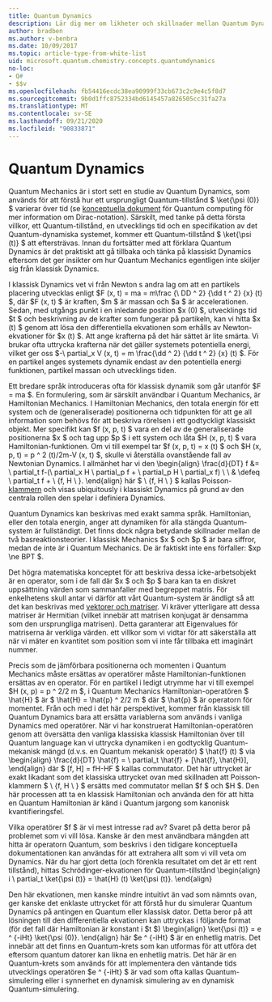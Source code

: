 ```yaml
---
title: Quantum Dynamics
description: Lär dig mer om likheter och skillnader mellan Quantum Dynamics och klassisk Dynamics.
author: bradben
ms.author: v-benbra
ms.date: 10/09/2017
ms.topic: article-type-from-white-list
uid: microsoft.quantum.chemistry.concepts.quantumdynamics
no-loc:
- Q#
- $$v
ms.openlocfilehash: fb54416ecdc38ea90999f33cb673c2c9e4c5f8d7
ms.sourcegitcommit: 9b0d1ffc8752334bd6145457a826505cc31fa27a
ms.translationtype: MT
ms.contentlocale: sv-SE
ms.lasthandoff: 09/21/2020
ms.locfileid: "90833871"
---
```

# <a name="quantum-dynamics"></a>Quantum Dynamics

Quantum Mechanics är i stort sett en studie av Quantum Dynamics, som används för att förstå hur ett ursprungligt Quantum-tillstånd $ \ket{\psi (0)} $ varierar över tid (se [konceptuella dokument](xref:microsoft.quantum.concepts.dirac) för Quantum computing för mer information om Dirac-notation).
Särskilt, med tanke på detta första villkor, ett Quantum-tillstånd, en utvecklings tid och en specifikation av det Quantum-dynamiska systemet, kommer ett Quantum-tillstånd $ \ket{\psi (t)} $ att eftersträvas.
Innan du fortsätter med att förklara Quantum Dynamics är det praktiskt att gå tillbaka och tänka på klassiskt Dynamics eftersom det ger insikter om hur Quantum Mechanics egentligen inte skiljer sig från klassisk Dynamics.

I klassisk Dynamics vet vi från Newton s andra lag om att en partikels placering utvecklas enligt $F (x, t) = ma = m\frac {\ DD ^ 2} {\dd t ^ 2} {x} (t) $, där $F (x, t) $ är kraften, $m $ är massan och $a $ är accelerationen.
Sedan, med utgångs punkt i en inledande position $x (0) $, utvecklings tid $t $ och beskrivning av de krafter som fungerar på partikeln, kan vi hitta $x (t) $ genom att lösa den differentiella ekvationen som erhålls av Newton-ekvationer för $x (t) $.
Att ange krafterna på det här sättet är lite smärta.
Vi brukar ofta uttrycka krafterna när det gäller systemets potentiella energi, vilket ger oss $-\ partial_x V (x, t) = m \frac{\dd ^ 2} {\dd t ^ 2} {x} (t) $.
För en partikel anges systemets dynamik endast av den potentiella energi funktionen, partikel massan och utvecklings tiden.

Ett bredare språk introduceras ofta för klassisk dynamik som går utanför $F = ma $.
En formulering, som är särskilt användbar i Quantum Mechanics, är Hamiltonian Mechanics.
I Hamiltonian Mechanics, den totala energin för ett system och de (generaliserade) positionerna och tidpunkten för att ge all information som behövs för att beskriva rörelsen i ett godtyckligt klassiskt objekt.
Mer specifikt kan $f (x, p, t) $ vara en del av de generaliserade positionerna $x $ och tag upp $p $ i ett system och låta $H (x, p, t) $ vara Hamiltonian-funktionen.
Om vi till exempel tar $f (x, p, t) = x (t) $ och $H (x, p, t) = p ^ 2 (t)/2m-V (x, t) $, skulle vi återställa ovanstående fall av Newtonian Dynamics.
I allmänhet har vi den \begin{align} \frac{d}{DT} f &= \ partial_t f-(\ partial_x H \ partial_p f + \ partial_p H \ partial_x f) \\ \\ & \defeq \ partial_t f + \\ {f, H \\ }.
\end{align} här $ \\ {f, H \\ } $ kallas Poisson- [klammern](https://en.wikipedia.org/wiki/Poisson_bracket) och visas ubiquitously i klassiskt Dynamics på grund av den centrala rollen den spelar i definiera Dynamics.

Quantum Dynamics kan beskrivas med exakt samma språk.
Hamiltonian, eller den totala energin, anger att dynamiken för alla stängda Quantum-system är fullständigt.
Det finns dock några betydande skillnader mellan de två basreaktionsteorier.
I klassisk Mechanics $x $ och $p $ är bara siffror, medan de inte är i Quantum Mechanics.
De är faktiskt inte ens förfaller: $xp \ne BPT $.

Det högra matematiska konceptet för att beskriva dessa icke-arbetsobjekt är en operator, som i de fall där $x $ och $p $ bara kan ta en diskret uppsättning värden som sammanfaller med begreppet matris.
För enkelhetens skull antar vi därför att vårt Quantum-system är ändligt så att det kan beskrivas med [vektorer och matriser](xref:microsoft.quantum.concepts.vectors).
Vi kräver ytterligare att dessa matriser är Hermitian (vilket innebär att matrisen konjugat är densamma som den ursprungliga matrisen).
Detta garanterar att Eigenvalues för matriserna är verkliga värden. ett villkor som vi vidtar för att säkerställa att när vi mäter en kvantitet som position som vi inte får tillbaka ett imaginärt nummer.

Precis som de jämförbara positionerna och momenten i Quantum Mechanics måste ersättas av operatörer måste Hamiltonian-funktionen ersättas av en operator.
För en partikel i ledigt utrymme har vi till exempel $H (x, p) = p ^ 2/2 m $, i Quantum Mechanics Hamiltonian-operatören $ \hat{H} $ är $ \hat{H} = \hat{p} ^ 2/2 m $ där $ \hat{p} $ är operatorn för momentet.
Från och med i det här perspektivet, kommer från klassisk till Quantum Dynamics bara att ersätta variablerna som används i vanliga Dynamics med operatörer.
När vi har konstruerat Hamiltonian-operatören genom att översätta den vanliga klassiska klassisk Hamiltonian över till Quantum language kan vi uttrycka dynamiken i en godtycklig Quantum-mekanisk mängd (d.v.s. en Quantum mekanisk operatör) $ \hat{f} (t) $ via \begin{align} \frac{d}{DT} \hat{f} = \ partial_t \hat{f} + [\hat{f}, \hat{H}], \end{align} där $ [f, H] = fH-HF $ kallas commutator.
Det här uttrycket är exakt likadant som det klassiska uttrycket ovan med skillnaden att Poisson-klammern $ \\ {f, H \\ } $ ersätts med commutator mellan $f $ och $H $.
Den här processen att ta en klassisk Hamiltonian och använda den för att hitta en Quantum Hamiltonian är känd i Quantum jargong som kanonisk kvantifieringsfel.

Vilka operatörer $f $ är vi mest intresse rad av?  Svaret på detta beror på problemet som vi vill lösa.
Kanske är den mest användbara mängden att hitta är operatorn Quantum, som beskrivs i den tidigare konceptuella dokumentationen kan användas för att extrahera allt som vi vill veta om Dynamics.
När du har gjort detta (och förenkla resultatet om det är ett rent tillstånd), hittas Schrödinger-ekvationen för Quantum-tillstånd \begin{align} i \ partial_t \ket{\psi (t)} = \hat{H} (t) \ket{\psi (t)}.
\end{align}

Den här ekvationen, men kanske mindre intuitivt än vad som nämnts ovan, ger kanske det enklaste uttrycket för att förstå hur du simulerar Quantum Dynamics på antingen en Quantum eller klassisk dator.
Detta beror på att lösningen till den differentiella ekvationen kan uttryckas i följande format (för det fall där Hamiltonian är konstant i $t $) \begin{align} \ket{\psi (t)} = e ^ {-iHt} \ket{\psi (0)}.
\end{align} här $e ^ {-iHt} $ är en enhetlig matris.
Det innebär att det finns en Quantum-krets som kan utformas för att utföra det eftersom quantum datorer kan likna en enhetlig matris.
Det här är en Quantum-krets som används för att implementera den väntande tids utvecklings operatören $e ^ {-iHt} $ är vad som ofta kallas Quantum-simulering eller i synnerhet en dynamisk simulering av en dynamisk Quantum-simulering.
